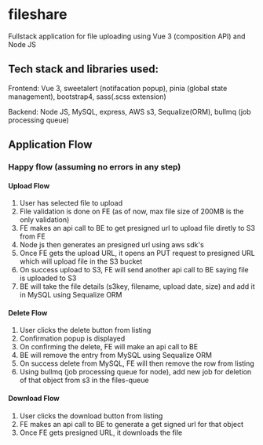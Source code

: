 # fileshare
Fullstack application for file uploading using Vue 3 (composition API) and Node JS

## Tech stack and libraries used:
Frontend: Vue 3, sweetalert (notifacation popup), pinia (global state management), bootstrap4, sass(.scss extension)

Backend: Node JS, MySQL, express, AWS s3, Sequalize(ORM), bullmq (job processing queue)

## Application Flow
### Happy flow (assuming no errors in any step)

#### Upload Flow
1. User has selected file to upload
2. File validation is done on FE (as of now, max file size of 200MB is the only validation)
3. FE makes an api call to BE to get presigned url to upload file diretly to S3 from FE
4. Node js then generates an presigned url using aws sdk's
5. Once FE gets the upload URL, it opens an PUT request to presigned URL which will upload file in the S3 bucket
6. On success upload to S3, FE will send another api call to BE saying file is uploaded to S3
7. BE will take the file details (s3key, filename, upload date, size) and add it in MySQL using Sequalize ORM


#### Delete Flow
1. User clicks the delete button from listing
2. Confirmation popup is displayed
3. On confirming the delete, FE will make an api call to BE
4. BE will remove the entry from MySQL using Sequalize ORM
5. On success delete from MySQL, FE will then remove the row from listing
6. Using bullmq (job processing queue for node), add new job for deletion of that object from s3 in the files-queue


#### Download Flow
1. User clicks the download button from listing
2. FE makes an api call to BE to generate a get signed url for that object
3. Once FE gets presigned URL, it downloads the file
